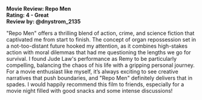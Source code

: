 **Movie Review: Repo Men**  
**Rating: 4 - Great**  
**Review by: @dnystrom_2135**

"Repo Men" offers a thrilling blend of action, crime, and science fiction that captivated me from start to finish. The concept of organ repossession set in a not-too-distant future hooked my attention, as it combines high-stakes action with moral dilemmas that had me questioning the lengths we go for survival. I found Jude Law's performance as Remy to be particularly compelling, balancing the chaos of his life with a gripping personal journey. For a movie enthusiast like myself, it’s always exciting to see creative narratives that push boundaries, and "Repo Men" definitely delivers that in spades. I would happily recommend this film to friends, especially for a movie night filled with good snacks and some intense discussions!